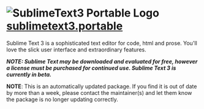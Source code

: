 # ![SublimeText3 Portable Logo](https://cdn.rawgit.com/pauby/ChocoPackages/6d87e426/icons/sublimetext3.portable.png "SublimeText3 Portable Logo") [sublimetext3.portable](https://chocolatey.org/packages/sublimetext3.portable)

Sublime Text 3 is a sophisticated text editor for code, html and prose. You'll love the slick user interface and extraordinary features.

_**NOTE: Sublime Text may be downloaded and evaluated for free, however a license must be purchased for continued use. Sublime Text 3 is currently in beta.**_

**NOTE**: This is an automatically updated package. If you find it is out of date by more than a week, please contact the maintainer(s) and let them know the package is no longer updating correctly.